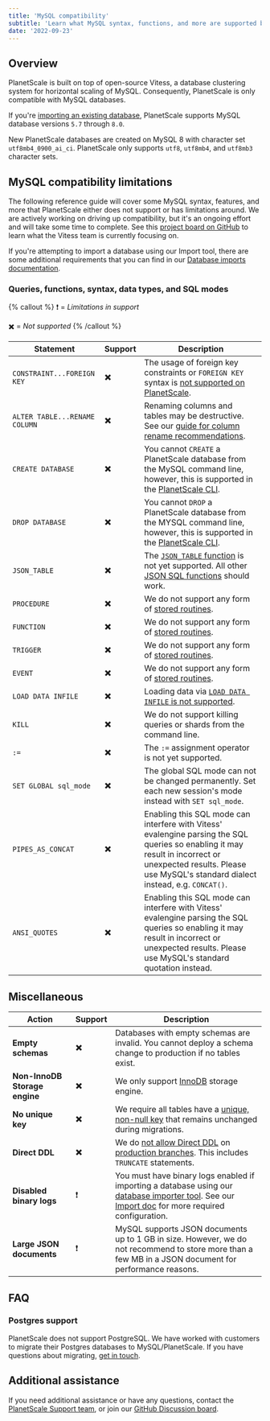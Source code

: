 ```yaml
---
title: 'MySQL compatibility'
subtitle: 'Learn what MySQL syntax, functions, and more are supported by PlanetScale'
date: '2022-09-23'
---
```


## Overview

PlanetScale is built on top of open-source Vitess, a database clustering system for horizontal scaling of MySQL. Consequently, PlanetScale is only compatible with MySQL databases.

If you're [importing an existing database](/docs/imports/database-imports), PlanetScale supports MySQL database versions `5.7` through `8.0`.

New PlanetScale databases are created on MySQL 8 with character set `utf8mb4_0900_ai_ci`. PlanetScale only supports `utf8`, `utf8mb4`, and `utf8mb3` character sets.

## MySQL compatibility limitations

The following reference guide will cover some MySQL syntax, features, and more that PlanetScale either does not support or has limitations around. We are actively working on driving up compatibility, but it's an ongoing effort and will take some time to complete. See this [project board on GitHub](https://github.com/vitessio/vitess/projects/4) to learn what the Vitess team is currently focusing on.

If you're attempting to import a database using our Import tool, there are some additional requirements that you can find in our [Database imports documentation](/docs/imports/database-imports#import-limitations).

### Queries, functions, syntax, data types, and SQL modes

{% callout %} ❗ = _Limitations in support_

✖️ = _Not supported_ {% /callout %}

| Statement | Support | Description |
| --- | --- | --- |
| `CONSTRAINT...FOREIGN KEY` | ✖️ | The usage of foreign key constraints or `FOREIGN KEY` syntax is [not supported on PlanetScale](/docs/learn/operating-without-foreign-key-constraints). |
| `ALTER TABLE...RENAME COLUMN` | ✖️ | Renaming columns and tables may be destructive. See our [guide for column rename recommendations](/docs/learn/handling-table-and-column-renames). |
| `CREATE DATABASE` | ✖️ | You cannot `CREATE` a PlanetScale database from the MySQL command line, however, this is supported in the [PlanetScale CLI](/docs/reference/database). |
| `DROP DATABASE` | ✖️ | You cannot `DROP` a PlanetScale database from the MYSQL command line, however, this is supported in the [PlanetScale CLI](/docs/reference/database). |
| `JSON_TABLE` | ✖️ | The [`JSON_TABLE` function](https://dev.mysql.com/doc/refman/8.0/en/json-table-functions.html#function_json-table) is not yet supported. All other [JSON SQL functions](https://dev.mysql.com/doc/refman/8.0/en/json-function-reference.html) should work. |
| `PROCEDURE` | ✖️ | We do not support any form of [stored routines](https://dev.mysql.com/doc/refman/8.0/en/stored-routines.html). |
| `FUNCTION` | ✖️ | We do not support any form of [stored routines](https://dev.mysql.com/doc/refman/8.0/en/stored-routines.html). |
| `TRIGGER` | ✖️ | We do not support any form of [stored routines](https://dev.mysql.com/doc/refman/8.0/en/stored-routines.html). |
| `EVENT` | ✖️ | We do not support any form of [stored routines](https://dev.mysql.com/doc/refman/8.0/en/stored-routines.html). |
| `LOAD DATA INFILE` | ✖️ | Loading data via [`LOAD DATA INFILE` is not supported](https://github.com/vitessio/vitess/issues/2976). |
| `KILL` | ✖️ | We do not support killing queries or shards from the command line. |
| `:=` | ✖️ | The `:=` assignment operator is not yet supported. |
| `SET GLOBAL sql_mode` | ✖️ | The global SQL mode can not be changed permanently. Set each new session's mode instead with `SET sql_mode`. |
| `PIPES_AS_CONCAT` | ✖️ | Enabling this SQL mode can interfere with Vitess' evalengine parsing the SQL queries so enabling it may result in incorrect or unexpected results. Please use MySQL's standard dialect instead, e.g. `CONCAT()`. |
| `ANSI_QUOTES` | ✖️ | Enabling this SQL mode can interfere with Vitess' evalengine parsing the SQL queries so enabling it may result in incorrect or unexpected results. Please use MySQL's standard quotation instead. |

## Miscellaneous

| Action | Support | Description |
| --- | --- | --- |
| **Empty schemas** | ✖️ | Databases with empty schemas are invalid. You cannot deploy a schema change to production if no tables exist. |
| **Non-InnoDB Storage engine** | ✖️ | We only support [InnoDB](https://dev.mysql.com/doc/refman/8.0/en/innodb-storage-engine.html) storage engine. |
| **No unique key** | ✖️ | We require all tables have a [unique, non-null key](/docs/learn/change-single-unique-key) that remains unchanged during migrations. |
| **Direct DDL** | ✖️ | We do [not allow Direct DDL](/docs/learn/how-online-schema-change-tools-work) on [production branches](/docs/concepts/branching). This includes `TRUNCATE` statements. |
| **Disabled binary logs** | ❗ | You must have binary logs enabled if importing a database using our [database importer tool](/docs/imports/database-imports). See our [Import doc](/docs/imports/database-imports#server-configuration-issues) for more required configuration. |
| **Large JSON documents** | ❗ | MySQL supports JSON documents up to 1 GB in size. However, we do not recommend to store more than a few MB in a JSON document for performance reasons. |

## FAQ

### Postgres support

PlanetScale does not support PostgreSQL. We have worked with customers to migrate their Postgres databases to MySQL/PlanetScale. If you have questions about migrating, [get in touch](/contact).

## Additional assistance

If you need additional assistance or have any questions, contact the [PlanetScale Support team](https://support.planetscale.com), or join our [GitHub Discussion board](https://github.com/planetscale/beta/discussions).
